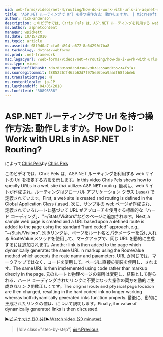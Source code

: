 ```yaml
---
uid: web-forms/videos/net-4/routing/how-do-i-work-with-urls-in-aspnet-routing
title: 'ASP.NET ルーティングで Url を持つ操作方法: 動作しますか。 | Microsoft Docs'
author: rick-anderson
description: このビデオでは、Chris Pels は、ASP.NET ルーティングを利用する web サイトの Url を指定する方法を示します。 最初に、web サイトが作成され、ルーティングは、/gl. で定義されて.
ms.author: aspnetcontent
manager: wpickett
ms.date: 10/15/2010
ms.topic: article
ms.assetid: 08f9d0a7-cfa0-4914-a672-8a64295d7ba8
ms.technology: dotnet-webforms
ms.prod: .net-framework
msc.legacyurl: /web-forms/videos/net-4/routing/how-do-i-work-with-urls-in-aspnet-routing
msc.type: video
ms.openlocfilehash: 3d87db9589dc5d330a29b3a25546dc65234f5f41
ms.sourcegitcommit: f8852267f463b62d7f975e56bea9aa3f68fbbdeb
ms.translationtype: MT
ms.contentlocale: ja-JP
ms.lasthandoff: 04/06/2018
ms.locfileid: "30893886"
---
```

<a name="how-do-i-work-with-urls-in-aspnet-routing"></a><span data-ttu-id="d3293-105">ASP.NET ルーティングで Url を持つ操作方法: 動作しますか。</span><span class="sxs-lookup"><span data-stu-id="d3293-105">How Do I: Work with URLs in ASP.NET Routing?</span></span>
====================
<span data-ttu-id="d3293-106">によって[Chris Pels](https://twitter.com/chrispels)</span><span class="sxs-lookup"><span data-stu-id="d3293-106">by [Chris Pels](https://twitter.com/chrispels)</span></span>

<span data-ttu-id="d3293-107">このビデオでは、Chris Pels は、ASP.NET ルーティングを利用する web サイトの Url を指定する方法を示します。</span><span class="sxs-lookup"><span data-stu-id="d3293-107">In this video Chris Pels shows how to specify URLs in a web site that utilizes ASP.NET routing.</span></span> <span data-ttu-id="d3293-108">最初に、web サイトが作成され、ルーティングはグローバル アプリケーション クラス (.asax) で定義されています。</span><span class="sxs-lookup"><span data-stu-id="d3293-108">First, a web site is created and routing is defined in the Global Application Class (.asax).</span></span> <span data-ttu-id="d3293-109">次に、サンプルの web ページが作成され、定義されているルートに基づいて URL がアプローチを使用する標準的な「ハード コーディング」、"~/Stats/Visitors"などのページに追加されます。</span><span class="sxs-lookup"><span data-stu-id="d3293-109">Next, a sample web page is created and a URL based upon a defined route is added to the page using the standard "hard coded" approach, e.g., "~/Stats/Visitors".</span></span> <span data-ttu-id="d3293-110">別のリンクは、ページをルート名とパラメーターを受け入れる RouteValue メソッドを使用して、マークアップで、同じ URL を動的に生成するには追加されます。</span><span class="sxs-lookup"><span data-stu-id="d3293-110">Another link is then added to the page which dynamically generates the same URL in markup using the RouteValue method which accepts the route name and parameters.</span></span> <span data-ttu-id="d3293-111">URL が同じでは、マークアップではなく、コードを使用して、ページに直接の実装を使用し、されます。</span><span class="sxs-lookup"><span data-stu-id="d3293-111">The same URL is then implemented using code rather than markup directly in the page.</span></span> <span data-ttu-id="d3293-112">元のルートと物理ページの場所は変更し、結果として得られる、ハード コーディングされたリンクに不要になった操作の両方を動的に生成されリンク関数正しくです。</span><span class="sxs-lookup"><span data-stu-id="d3293-112">The original route and physical page location are then changed, resulting in the hard coded link no longer working whereas both dynamically generated links function properly.</span></span> <span data-ttu-id="d3293-113">最後に、動的に生成されたリンクの値は、について説明します。</span><span class="sxs-lookup"><span data-stu-id="d3293-113">Finally, the value of dynamically generated links is then discussed.</span></span>

[<span data-ttu-id="d3293-114">&#9654;ビデオでは (20 分)</span><span class="sxs-lookup"><span data-stu-id="d3293-114">&#9654; Watch video (20 minutes)</span></span>](https://channel9.msdn.com/Blogs/ASP-NET-Site-Videos/how-do-i-work-with-urls-in-aspnet-routing)

> [!div class="step-by-step"]
> [<span data-ttu-id="d3293-115">前へ</span><span class="sxs-lookup"><span data-stu-id="d3293-115">Previous</span></span>](how-do-i-use-routing-with-aspnet-web-forms.md)
